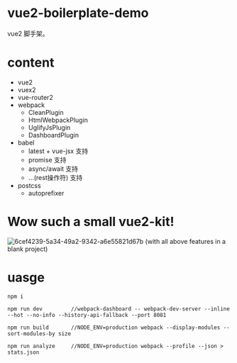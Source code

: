 # vue2-boilerplate-demo

vue2 脚手架。

# content

- vue2
- vuex2
- vue-router2
- webpack
    - CleanPlugin
    - HtmlWebpackPlugin
    - UglifyJsPlugin
    - DashboardPlugin
- babel
    - latest + vue-jsx 支持
    - promise 支持
    - async/await 支持
    - ...(rest操作符) 支持
- postcss
    - autoprefixer

# Wow such a small vue2-kit!

![6cef4239-5a34-49a2-9342-a6e55821d67b](https://cloud.githubusercontent.com/assets/6868950/19335694/d725ccbc-9137-11e6-93a5-3456939f307a.png) (with all above features in a blank project)

# uasge

```
npm i
```

```
npm run dev         //webpack-dashboard -- webpack-dev-server --inline --hot --no-info --history-api-fallback --port 8081
```

```
npm run build       //NODE_ENV=production webpack --display-modules --sort-modules-by size
```

```
npm run analyze     //NODE_ENV=production webpack --profile --json > stats.json
```
